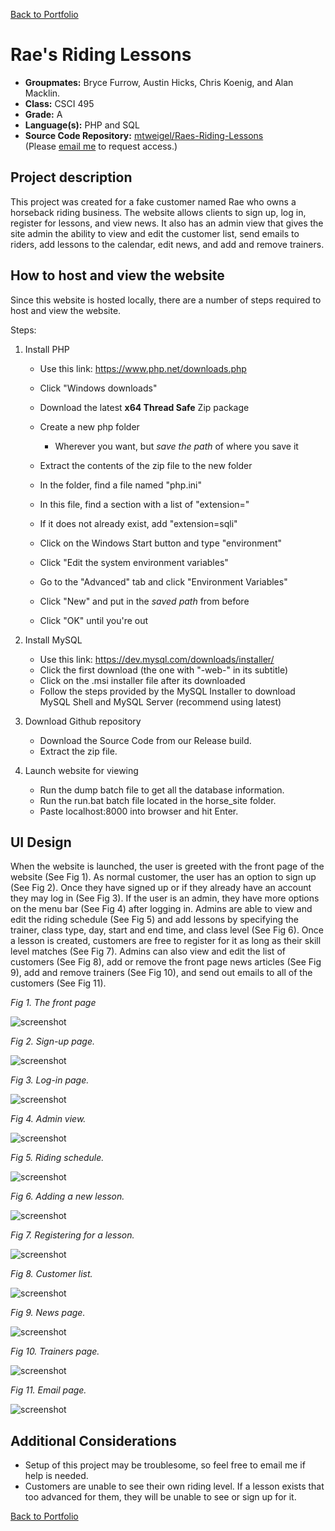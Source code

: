 [Back to Portfolio](../)

Rae's Riding Lessons
====================

-   **Groupmates:** Bryce Furrow, Austin Hicks, Chris Koenig, and Alan Macklin.
-   **Class:** CSCI 495
-   **Grade:** A
-   **Language(s):** PHP and SQL
-   **Source Code Repository:** [mtweigel/Raes-Riding-Lessons](https://github.com/mtweigel/Raes-Riding-Lessons)  
    (Please [email me](mailto:mtweigel@csustudent.net?subject=GitHub%20Access) to request access.)

## Project description

This project was created for a fake customer named Rae who owns a horseback riding business. The website allows clients to sign up, log in, register for lessons, and view news. It also has an admin view that gives the site admin the ability to view and edit the customer list, send emails to riders, add lessons to the calendar, edit news, and add and remove trainers.

## How to host and view the website

Since this website is hosted locally, there are a number of steps required to host and view the website.

Steps:
1. Install PHP
    - Use this link: https://www.php.net/downloads.php
    - Click "Windows downloads"
    - Download the latest **x64 Thread Safe** Zip package

    - Create a new php folder
        - Wherever you want, but _save the path_ of where you save it
    - Extract the contents of the zip file to the new folder

    - In the folder, find a file named "php.ini"
    - In this file, find a section with a list of "extension="
    - If it does not already exist, add "extension=sqli"

    - Click on the Windows Start button and type "environment"
    - Click "Edit the system environment variables"
    - Go to the "Advanced" tab and click "Environment Variables"
    - Click "New" and put in the _saved path_ from before
    - Click "OK" until you're out

2. Install MySQL
    - Use this link: https://dev.mysql.com/downloads/installer/
    - Click the first download (the one with "-web-" in its subtitle)
    - Click on the .msi installer file after its downloaded
    - Follow the steps provided by the MySQL Installer to download MySQL Shell and MySQL Server (recommend using latest)
 
3. Download Github repository
    - Download the Source Code from our Release build.
    - Extract the zip file.
    
4. Launch website for viewing
    - Run the dump batch file to get all the database information.
    - Run the run.bat batch file located in the horse_site folder.
    - Paste localhost:8000 into browser and hit Enter.

## UI Design

When the website is launched, the user is greeted with the front page of the website (See Fig 1). As normal customer, the user has an option to sign up (See Fig 2). Once they have signed up or if they already have an account they may log in (See Fig 3). If the user is an admin, they have more options on the menu bar (See Fig 4) after logging in. Admins are able to view and edit the riding schedule (See Fig 5) and add lessons by specifying the trainer, class type, day, start and end time, and class level (See Fig 6). Once a lesson is created, customers are free to register for it as long as their skill level matches (See Fig 7). Admins can also view and edit the list of customers (See Fig 8), add or remove the front page news articles (See Fig 9), add and remove trainers (See Fig 10), and send out emails to all of the customers (See Fig 11). 

*Fig 1. The front page*

![screenshot](/images/raesridinglessons/frontpage.PNG)

*Fig 2. Sign-up page.*

![screenshot](/images/raesridinglessons/signup.PNG)

*Fig 3. Log-in page.*

![screenshot](/images/raesridinglessons/login.PNG)

*Fig 4. Admin view.*

![screenshot](/images/raesridinglessons/adminview.PNG)

*Fig 5. Riding schedule.*

![screenshot](/images/raesridinglessons/createlessonbefore.PNG)

*Fig 6. Adding a new lesson.*

![screenshot](/images/raesridinglessons/createlessonafter.PNG)

*Fig 7. Registering for a lesson.*

![screenshot](/images/raesridinglessons/register.PNG)

*Fig 8. Customer list.*

![screenshot](/images/raesridinglessons/customers.PNG)

*Fig 9. News page.*

![screenshot](/images/raesridinglessons/editnews.PNG)

*Fig 10. Trainers page.*

![screenshot](/images/raesridinglessons/trainers.PNG)

*Fig 11. Email page.*

![screenshot](/images/raesridinglessons/sendemail.PNG)

## Additional Considerations

- Setup of this project may be troublesome, so feel free to email me if help is needed.
- Customers are unable to see their own riding level. If a lesson exists that too advanced for them, they will be unable to see or sign up for it.

[Back to Portfolio](../)
